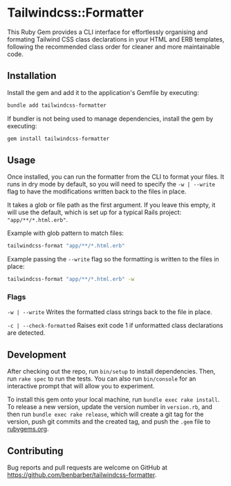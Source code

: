 # Tailwindcss::Formatter

This Ruby Gem provides a CLI interface for effortlessly organising and formating Tailwind
CSS class declarations in your HTML and ERB templates, following the recommended class
order for cleaner and more maintainable code.

## Installation

Install the gem and add it to the application's Gemfile by executing:

```bash
bundle add tailwindcss-formatter
```

If bundler is not being used to manage dependencies, install the gem by executing:

```bash
gem install tailwindcss-formatter
```

## Usage

Once installed, you can run the formatter from the CLI to format your files. It runs
in dry mode by default, so you will need to specify the `-w | --write` flag to have the
modifications written back to the files in place.

It takes a glob or file path as the first argument. If you leave this empty, it will
use the default, which is set up for a typical Rails project: `"app/**/*.html.erb"`.

Example with glob pattern to match files:

```bash
tailwindcss-format "app/**/*.html.erb"
```

Example passing the `--write` flag so the formatting is written to the files in place:

```bash
tailwindcss-format "app/**/*.html.erb" -w
```

### Flags

`-w | --write`             Writes the formatted class strings back to the file in place.

`-c | --check-formatted`   Raises exit code 1 if unformatted class declarations are detected.

## Development

After checking out the repo, run `bin/setup` to install dependencies. Then, run `rake spec`
to run the tests. You can also run `bin/console` for an interactive prompt that will allow
you to experiment.

To install this gem onto your local machine, run `bundle exec rake install`. To release a
new version, update the version number in `version.rb`, and then run `bundle exec rake release`,
which will create a git tag for the version, push git commits and the created tag, and push
the `.gem` file to [rubygems.org](https://rubygems.org).

## Contributing

Bug reports and pull requests are welcome on GitHub at
https://github.com/benbarber/tailwindcss-formatter.
